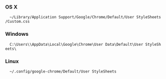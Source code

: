 ### OS X

`  ~/Library/Application Support/Google/Chrome/Default/User StyleSheets/Custom.css`

### Windows

`  C:\Users\`<your-userid>`\AppData\Local\Google\Chrome\User Data\Default\User StyleSheets\`

### Linux

`  ~/.config/google-chrome/Default/User StyleSheets`


